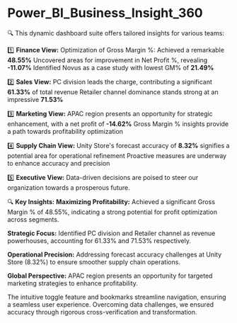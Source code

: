 # Power_BI_Business_Insight_360

🔍 This dynamic dashboard suite offers tailored insights for various teams:

1️⃣ **Finance View:**
Optimization of Gross Margin %: Achieved a remarkable **48.55%**
Uncovered areas for improvement in Net Profit %, revealing **-11.07%**
Identified Novus as a case study with lowest GM% of **21.49%**

2️⃣ **Sales View:**
PC division leads the charge, contributing a significant **61.33%** of total revenue
Retailer channel dominance stands strong at an impressive **71.53%**

3️⃣ **Marketing View:**
APAC region presents an opportunity for strategic enhancement, with a net profit of **-14.62%**
Gross Margin % insights provide a path towards profitability optimization

4️⃣ **Supply Chain View:**
Unity Store's forecast accuracy of **8.32%** signifies a potential area for operational refinement
Proactive measures are underway to enhance accuracy and precision

5️⃣ **Executive View:**
Data-driven decisions are poised to steer our organization towards a prosperous future.

🔍 **Key Insights:**
**Maximizing Profitability:** Achieved a significant Gross Margin % of 48.55%, indicating a strong potential for profit optimization across segments.

**Strategic Focus:** Identified PC division and Retailer channel as revenue powerhouses, accounting for 61.33% and 71.53% respectively.

**Operational Precision:** Addressing forecast accuracy challenges at Unity Store (8.32%) to ensure smoother supply chain operations.

**Global Perspective:** APAC region presents an opportunity for targeted marketing strategies to enhance profitability.

The intuitive toggle feature and bookmarks streamline navigation, ensuring a seamless user experience. Overcoming data challenges, we ensured accuracy through rigorous cross-verification and transformation.
